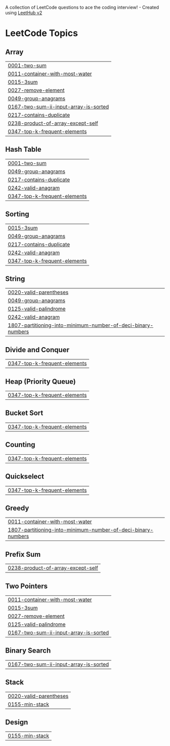 A collection of LeetCode questions to ace the coding interview! - Created using [LeetHub v2](https://github.com/arunbhardwaj/LeetHub-2.0)
<!---LeetCode Topics Start-->
# LeetCode Topics
## Array
|  |
| ------- |
| [0001-two-sum](https://github.com/phuoc-stack/leetcode/tree/master/0001-two-sum) |
| [0011-container-with-most-water](https://github.com/phuoc-stack/leetcode/tree/master/0011-container-with-most-water) |
| [0015-3sum](https://github.com/phuoc-stack/leetcode/tree/master/0015-3sum) |
| [0027-remove-element](https://github.com/phuoc-stack/leetcode/tree/master/0027-remove-element) |
| [0049-group-anagrams](https://github.com/phuoc-stack/leetcode/tree/master/0049-group-anagrams) |
| [0167-two-sum-ii-input-array-is-sorted](https://github.com/phuoc-stack/leetcode/tree/master/0167-two-sum-ii-input-array-is-sorted) |
| [0217-contains-duplicate](https://github.com/phuoc-stack/leetcode/tree/master/0217-contains-duplicate) |
| [0238-product-of-array-except-self](https://github.com/phuoc-stack/leetcode/tree/master/0238-product-of-array-except-self) |
| [0347-top-k-frequent-elements](https://github.com/phuoc-stack/leetcode/tree/master/0347-top-k-frequent-elements) |
## Hash Table
|  |
| ------- |
| [0001-two-sum](https://github.com/phuoc-stack/leetcode/tree/master/0001-two-sum) |
| [0049-group-anagrams](https://github.com/phuoc-stack/leetcode/tree/master/0049-group-anagrams) |
| [0217-contains-duplicate](https://github.com/phuoc-stack/leetcode/tree/master/0217-contains-duplicate) |
| [0242-valid-anagram](https://github.com/phuoc-stack/leetcode/tree/master/0242-valid-anagram) |
| [0347-top-k-frequent-elements](https://github.com/phuoc-stack/leetcode/tree/master/0347-top-k-frequent-elements) |
## Sorting
|  |
| ------- |
| [0015-3sum](https://github.com/phuoc-stack/leetcode/tree/master/0015-3sum) |
| [0049-group-anagrams](https://github.com/phuoc-stack/leetcode/tree/master/0049-group-anagrams) |
| [0217-contains-duplicate](https://github.com/phuoc-stack/leetcode/tree/master/0217-contains-duplicate) |
| [0242-valid-anagram](https://github.com/phuoc-stack/leetcode/tree/master/0242-valid-anagram) |
| [0347-top-k-frequent-elements](https://github.com/phuoc-stack/leetcode/tree/master/0347-top-k-frequent-elements) |
## String
|  |
| ------- |
| [0020-valid-parentheses](https://github.com/phuoc-stack/leetcode/tree/master/0020-valid-parentheses) |
| [0049-group-anagrams](https://github.com/phuoc-stack/leetcode/tree/master/0049-group-anagrams) |
| [0125-valid-palindrome](https://github.com/phuoc-stack/leetcode/tree/master/0125-valid-palindrome) |
| [0242-valid-anagram](https://github.com/phuoc-stack/leetcode/tree/master/0242-valid-anagram) |
| [1807-partitioning-into-minimum-number-of-deci-binary-numbers](https://github.com/phuoc-stack/leetcode/tree/master/1807-partitioning-into-minimum-number-of-deci-binary-numbers) |
## Divide and Conquer
|  |
| ------- |
| [0347-top-k-frequent-elements](https://github.com/phuoc-stack/leetcode/tree/master/0347-top-k-frequent-elements) |
## Heap (Priority Queue)
|  |
| ------- |
| [0347-top-k-frequent-elements](https://github.com/phuoc-stack/leetcode/tree/master/0347-top-k-frequent-elements) |
## Bucket Sort
|  |
| ------- |
| [0347-top-k-frequent-elements](https://github.com/phuoc-stack/leetcode/tree/master/0347-top-k-frequent-elements) |
## Counting
|  |
| ------- |
| [0347-top-k-frequent-elements](https://github.com/phuoc-stack/leetcode/tree/master/0347-top-k-frequent-elements) |
## Quickselect
|  |
| ------- |
| [0347-top-k-frequent-elements](https://github.com/phuoc-stack/leetcode/tree/master/0347-top-k-frequent-elements) |
## Greedy
|  |
| ------- |
| [0011-container-with-most-water](https://github.com/phuoc-stack/leetcode/tree/master/0011-container-with-most-water) |
| [1807-partitioning-into-minimum-number-of-deci-binary-numbers](https://github.com/phuoc-stack/leetcode/tree/master/1807-partitioning-into-minimum-number-of-deci-binary-numbers) |
## Prefix Sum
|  |
| ------- |
| [0238-product-of-array-except-self](https://github.com/phuoc-stack/leetcode/tree/master/0238-product-of-array-except-self) |
## Two Pointers
|  |
| ------- |
| [0011-container-with-most-water](https://github.com/phuoc-stack/leetcode/tree/master/0011-container-with-most-water) |
| [0015-3sum](https://github.com/phuoc-stack/leetcode/tree/master/0015-3sum) |
| [0027-remove-element](https://github.com/phuoc-stack/leetcode/tree/master/0027-remove-element) |
| [0125-valid-palindrome](https://github.com/phuoc-stack/leetcode/tree/master/0125-valid-palindrome) |
| [0167-two-sum-ii-input-array-is-sorted](https://github.com/phuoc-stack/leetcode/tree/master/0167-two-sum-ii-input-array-is-sorted) |
## Binary Search
|  |
| ------- |
| [0167-two-sum-ii-input-array-is-sorted](https://github.com/phuoc-stack/leetcode/tree/master/0167-two-sum-ii-input-array-is-sorted) |
## Stack
|  |
| ------- |
| [0020-valid-parentheses](https://github.com/phuoc-stack/leetcode/tree/master/0020-valid-parentheses) |
| [0155-min-stack](https://github.com/phuoc-stack/leetcode/tree/master/0155-min-stack) |
## Design
|  |
| ------- |
| [0155-min-stack](https://github.com/phuoc-stack/leetcode/tree/master/0155-min-stack) |
<!---LeetCode Topics End-->